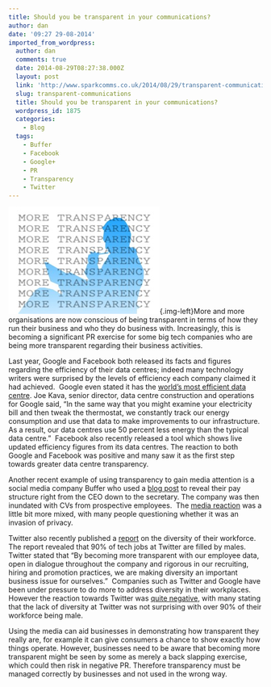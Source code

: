 ```yaml
---
title: Should you be transparent in your communications?
author: dan
date: '09:27 29-08-2014'
imported_from_wordpress:
  author: dan
  comments: true
  date: 2014-08-29T08:27:38.000Z
  layout: post
  link: 'http://www.sparkcomms.co.uk/2014/08/29/transparent-communications/'
  slug: transparent-communications
  title: Should you be transparent in your communications?
  wordpress_id: 1875
  categories:
    - Blog
  tags:
    - Buffer
    - Facebook
    - Google+
    - PR
    - Transparency
    - Twitter
---
```


![transparency](business-257880_1280-300x212.jpg){.img-left}More and more organisations are now conscious of being transparent in terms of how they run their business and who they do business with. Increasingly, this is becoming a significant PR exercise for some big tech companies who are being more transparent regarding their business activities.

Last year, Google and Facebook both released its facts and figures regarding the efficiency of their data centres; indeed many technology writers were surprised by the levels of efficiency each company claimed it had achieved.  Google even stated it has the [world’s most efficient data centre](http://www.datacenterknowledge.com/archives/2008/10/01/google-the-worlds-most-efficient-data-centers/). Joe Kava, senior director, data centre construction and operations for Google said, “In the same way that you might examine your electricity bill and then tweak the thermostat, we constantly track our energy consumption and use that data to make improvements to our infrastructure. As a result, our data centres use 50 percent less energy than the typical data centre.”  Facebook also recently released a tool which shows live updated efficiency figures from its data centres. The reaction to both Google and Facebook was positive and many saw it as the first step towards greater data centre transparency.

Another recent example of using transparency to gain media attention is a social media company Buffer who used a [blog post](http://open.bufferapp.com/introducing-open-salaries-at-buffer-including-our-transparent-formula-and-all-individual-salaries/) to reveal their pay structure right from the CEO down to the secretary. The company was then inundated with CVs from prospective employees.  The [media reaction](http://news.slashdot.org/story/13/12/28/2319252/tech-startup-buffer-publishes-every-employees-salary-right-up-to-the-ceo) was a little bit more mixed, with many people questioning whether it was an invasion of privacy.

Twitter also recently published a [report](http://www.cnet.com/uk/news/twitter-diversity-report-as-male-and-white-as-facebook/) on the diversity of their workforce. The report revealed that 90% of tech jobs at Twitter are filled by males. Twitter stated that “By becoming more transparent with our employee data, open in dialogue throughout the company and rigorous in our recruiting, hiring and promotion practices, we are making diversity an important business issue for ourselves.”  Companies such as Twitter and Google have been under pressure to do more to address diversity in their workplaces. However the reaction towards Twitter was [quite negative](http://fortune.com/2014/07/23/twitter-diversity-statistics/), with many stating that the lack of diversity at Twitter was not surprising with over 90% of their workforce being male.

Using the media can aid businesses in demonstrating how transparent they really are, for example it can give consumers a chance to show exactly how things operate. However, businesses need to be aware that becoming more transparent might be seen by some as merely a back slapping exercise, which could then risk in negative PR. Therefore transparency must be managed correctly by businesses and not used in the wrong way.  
